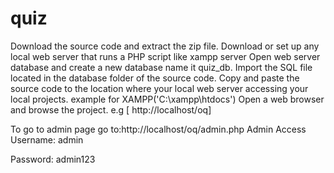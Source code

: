 # quiz
Download the source code and extract the zip file.
Download or set up any local web server that runs a PHP script like xampp server
Open web server database and create a new database name it quiz_db.
Import the SQL file located in the database folder of the source code.
Copy and paste the source code to the location where your local web server accessing your local projects. example for XAMPP('C:\xampp\htdocs')
Open a web browser and browse the project. e.g [ http://localhost/oq]

To go to admin page go to:http://localhost/oq/admin.php
Admin Access
Username: admin

Password: admin123
